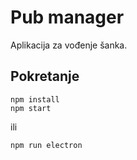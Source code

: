 # Pub manager

Aplikacija za vođenje šanka.

## Pokretanje

```
npm install
npm start
```

ili
```
npm run electron
```
